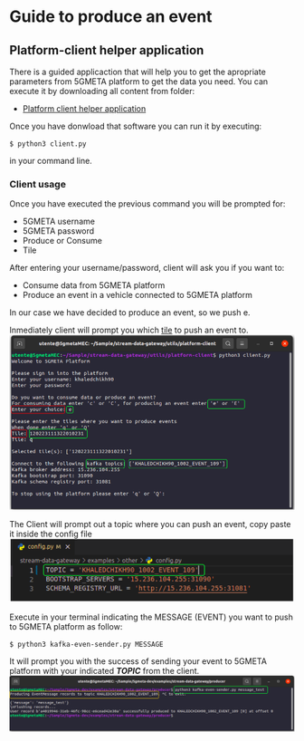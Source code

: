 # Guide to produce an event

## Platform-client helper application

There is a guided applicaction that will help you to get the apropriate parameters from 5GMETA platform to get the data you need.
You can execute it by downloading all content from folder: 

* [Platform client helper application](https://github.com/5gmetadmin/5gmeta-dev/tree/main/utils/platform-client/)

Once you have donwload that software you can run it by executing:
```
$ python3 client.py
```

in your command line.


### Client usage
Once you have executed the previous command you will be prompted for:

- 5GMETA username
- 5GMETA password
- Produce or Consume
- Tile


After entering your username/password, client will ask you if you want to:
- Consume data from 5GMETA platform
- Produce an event in a vehicle connected to 5GMETA platform



In our case we have decided to produce an event, so we push e. 

Inmediately client will prompt you which [tile](#tile) to push an event to.
![Client prompt](images/client_events.png)

The Client will prompt out a topic where you can push an event, copy paste it inside the config file
![Config File](images/config_file.png)

Execute in your terminal indicating the MESSAGE (EVENT) you want to push to 5GMETA platform as follow:
```
$ python3 kafka-even-sender.py MESSAGE
```
It will prompt you with the success of sending your event to 5GMETA platform with your indicated ***TOPIC*** from the client.
![Kafka Event Sender](images/events_producer_success.png)




